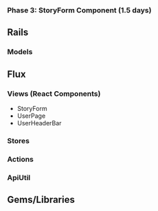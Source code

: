 ### Phase 3: StoryForm  Component (1.5 days)

## Rails
### Models


## Flux
### Views (React Components)
* StoryForm
* UserPage
* UserHeaderBar

### Stores


### Actions

### ApiUtil


## Gems/Libraries
